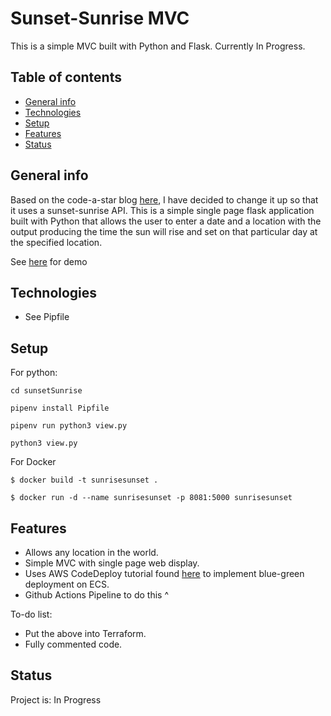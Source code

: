 # Sunset-Sunrise MVC
This is a simple MVC built with Python and Flask. Currently In Progress.

## Table of contents
* [General info](#general-info)
* [Technologies](#technologies)
* [Setup](#setup)
* [Features](#features)
* [Status](#status)

<a name="general-info"></a>
## General info

Based on the code-a-star blog [here](http://www.codeastar.com/flask-easy-web-app-python), I have decided to change it up so that it uses a sunset-sunrise API. This is a simple single page flask application built with Python that allows the user to enter a date and a location with the output producing the time the sun will rise and set on that particular day at the specified location. 

See [here](http://sunrise.harleybates.co.uk/) for demo

<a name="technologies"></a>
## Technologies

* See Pipfile

<a name="setup"></a>
## Setup

For python:

```
cd sunsetSunrise

pipenv install Pipfile

pipenv run python3 view.py

python3 view.py
```
 

For Docker  

```
$ docker build -t sunrisesunset .
 
$ docker run -d --name sunrisesunset -p 8081:5000 sunrisesunset
```

<a name="features"></a>
## Features
* Allows any location in the world.
* Simple MVC with single page web display.
* Uses AWS CodeDeploy tutorial found [here](https://aws.amazon.com/blogs/devops/use-aws-codedeploy-to-implement-blue-green-deployments-for-aws-fargate-and-amazon-ecs/) to implement blue-green deployment on ECS.
* Github Actions Pipeline to do this ^

To-do list: 
* Put the above into Terraform.
* Fully commented code.

<a name="status"></a>
## Status
Project is: In Progress


